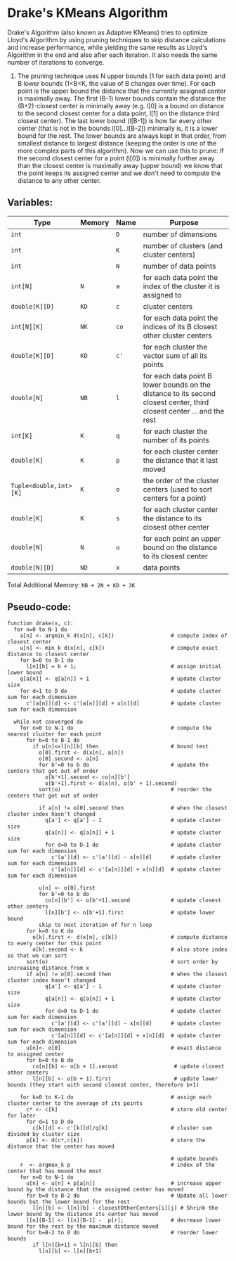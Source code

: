 # Drake's KMeans Algorithm

Drake's Algorithm (also known as Adaptive KMeans) tries to optimize Lloyd's Algorithm by using pruning techniques to skip distance calculations and increase performance, while yielding the same results as Lloyd's Algorithm in the end and also after each iteration. It also needs the same number of iterations to converge.

1. The pruning technique uses N upper bounds (1 for each data point) and B lower bounds (1<B<K, the value of B changes over time). For each point is the upper bound the distance that the currently assigned center is maximally away. The first (B-1) lower bounds contain the distance the (B+2)-closest center is minimally away (e.g. l[0] is a bound on distance to the second closest center for a data point, l[1] on the distance third closest center). The last lower bound (l[B-1]) is how far every other center (that is not in the bounds l[0]...l[B-2]) minimally is, it is a lower bound for the rest. The lower bounds are always kept in that order, from smallest distance to largest distance (keeping the order is one of the more complex parts of this algorithm). Now we can use this to prune:
   If the second closest center for a point (l[0]) is minimally further away than the closest center is maximally away (upper bound) we know that the point keeps its assigned center and we don't need to compute the distance to any other center.

## Variables:

| Type                   | Memory | Name | Purpose                                                                                                                |
| ---------------------- | ------ | ---- | ---------------------------------------------------------------------------------------------------------------------- |
| `int`                  |        | `D`  | number of dimensions                                                                                                   |
| `int`                  |        | `K`  | number of clusters (and cluster centers)                                                                               |
| `int`                  |        | `N`  | number of data points                                                                                                  |
| `int[N]`               | `N`    | `a`  | for each data point the index of the cluster it is assigned to                                                         |
| `double[K][D]`         | `KD`   | `c`  | cluster centers                                                                                                        |
| `int[N][K]`            | `NK`   | `co` | for each data point the indices of its B closest other cluster centers                                                 |
| `double[K][D]`         | `KD`   | `c'` | for each cluster the vector sum of all its points                                                                      |
| `double[N]`            | `NB`   | `l`  | for each data point B lower bounds on the distance to its second closest center, third closest center ... and the rest |
| `int[K]`               | `K`    | `q`  | for each cluster the number of its points                                                                              |
| `double[K]`            | `K`    | `p`  | for each cluster center the distance that it last moved                                                                |
| `Tuple<double,int>[K]` | `K`    | `o`  | the order of the cluster centers (used to sort centers for a point)                                                    |
| `double[K]`            | `K`    | `s`  | for each cluster center the distance to its closest other center                                                       |
| `double[N]`            | `N`    | `u`  | for each point an upper bound on the distance to its closest center                                                    |
| `double[N][D]`         | `ND`   | `x`  | data points                                                                                                            |

Total Additional Memory: `NB + 2N + KD + 3K`

## Pseudo-code:

```
function drake(x, c):
  for n=0 to N-1 do
    a[n] <- argmin_k d(x[n], c[k])                  # compute index of closest center
    u[n] <- min_k d(x[n], c[k])                     # compute exact distance to closest center
    for b=0 to B-1 do
      l[n][b] = b + 1;                              # assign initial lower bound
    q[a[n]] <- q[a[n]] + 1                          # update cluster size
    for d=1 to D do                                 # update cluster sum for each dimension
      c'[a[n]][d] <- c'[a[n]][d] + x[n][d]          # update cluster sum for each dimension

  while not converged do
    for n=0 to N-1 do                               # compute the nearest cluster for each point
      for b=0 to B-1 do
        if u[n]<=l[n][b] then                       # bound test
          o[0].first <- d(x[n], a[n])
          o[0].second <- a[n]
          for b'=0 to b do                          # update the centers that got out of order
            o[b'+1].second <- co[n][b']
            o[b'+1].first <- d(x[n], o[b' + 1].second)
          sort(o)                                   # reorder the centers that got out of order

          if a[n] != o[0].second then               # when the closest cluster index hasn't changed
            q[a'] <- q[a'] - 1                      # update cluster size
            q[a[n]] <- q[a[n]] + 1                  # update cluster size
            for d=0 to D-1 do                       # update cluster sum for each dimension
              c'[a'][d] <- c'[a'][d] - x[n][d]      # update cluster sum for each dimension
              c'[a[n]][d] <- c'[a[n]][d] + x[n][d]  # update cluster sum for each dimension

          u[n] <- o[0].first
          for b'=0 to b do
            co[n][b'] <- o[b'+1].second             # update closest other centers
            l[n][b'] <- o[b'+1].first               # update lower bound
          skip to next iteration of for n loop
      for k=0 to K do
        o[k].first <- d(x[n], c[k])                 # compute distance to every center for this point
        o[k].second <- k                            # also store index so that we can sort
      sort(o)                                       # sort order by increasing distance from x
      if a[n] != o[0].second then                   # when the closest cluster index hasn't changed
            q[a'] <- q[a'] - 1                      # update cluster size
            q[a[n]] <- q[a[n]] + 1                  # update cluster size
            for d=0 to D-1 do                       # update cluster sum for each dimension
              c'[a'][d] <- c'[a'][d] - x[n][d]      # update cluster sum for each dimension
              c'[a[n]][d] <- c'[a[n]][d] + x[n][d]  # update cluster sum for each dimension
      u[n]<- o[0]                                   # exact distance to assigned center
      for b=0 to B do
        co[n][b] <- o[b + 1].second                  # update closest other centers
        l[n][b] <- o[b + 1].first                    # update lower bounds (they start with second closest center, therefore b+1)

    for k=0 to K-1 do                               # assign each cluster center to the average of its points
      c* <- c[k]                                    # store old center for later
      for d=1 to D do
        c[k][d] <- c'[k][d]/q[k]                    # cluster sum divided by cluster size
      p[k] <- d(c*,c[k])                            # store the distance that the center has moved

                                                    # update bounds
    r  <- argmax_k p                                # index of the center that has moved the most
    for n=0 to N-1 do
      u[n] <- u[n] + p[a[n]]                        # increase upper bound by the distance that the assigned center has moved
      for b=0 to B-2 do                             # Update all lower bounds but the lower bound for the rest
        l[n][b] <- l[n][b] - closestOtherCenters[i][j] # Shrink the lower bound by the distance its center has moved
      l[n][B-1] <- l[n][B-1] -  p[r];               # decrease lower bound for the rest by the maximum distance moved
      for b=B-2 to 0 do                             # reorder lower bounds
        if l[n][b+1] < l[n][b] then
          l[n][b] <- l[n][b+1]
```
